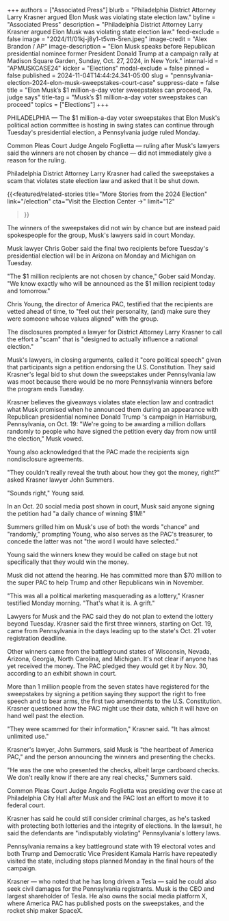 +++
authors = ["Associated Press"]
blurb = "Philadelphia District Attorney Larry Krasner argued Elon Musk was violating state election law."
byline = "Associated Press"
description = "Philadelphia District Attorney Larry Krasner argued Elon Musk was violating state election law."
feed-exclude = false
image = "2024/11/01kj-j8y1-t5vm-5ren.jpeg"
image-credit = "Alex Brandon / AP"
image-description = "Elon Musk speaks before Republican presidential nominee former President Donald Trump at a campaign rally at Madison Square Garden, Sunday, Oct. 27, 2024, in New York."
internal-id = "APMUSKCASE24"
kicker = "Elections"
modal-exclude = false
pinned = false
published = 2024-11-04T14:44:24.341-05:00
slug = "pennsylvania-election-2024-elon-musk-sweepstakes-court-case"
suppress-date = false
title = "Elon Musk’s $1 million-a-day voter sweepstakes can proceed, Pa. judge says"
title-tag = "Musk’s $1 million-a-day voter sweepstakes can proceed"
topics = ["Elections"]
+++

PHILADELPHIA — The $1 million-a-day voter sweepstakes that Elon Musk&#39;s political action committee is hosting in swing states can continue through Tuesday&#39;s presidential election, a Pennsylvania judge ruled Monday.

Common Pleas Court Judge Angelo Foglietta — ruling after Musk&#39;s lawyers said the winners are not chosen by chance — did not immediately give a reason for the ruling.

Philadelphia District Attorney Larry Krasner had called the sweepstakes a scam that violates state election law and asked that it be shut down.

{{<featured/related-stories 
  title="More Stories from the 2024 Election" 
  link="/election"
  cta="Visit the Election Center →"
  limit="12"
>}}

The winners of the sweepstakes did not win by chance but are instead paid spokespeople for the group, Musk&#39;s lawyers said in court Monday.

Musk lawyer Chris Gober said the final two recipients before Tuesday&#39;s presidential election will be in Arizona on Monday and Michigan on Tuesday.

&#34;The $1 million recipients are not chosen by chance,&#34; Gober said Monday. &#34;We know exactly who will be announced as the $1 million recipient today and tomorrow.&#34;

Chris Young, the director of America PAC, testified that the recipients are vetted ahead of time, to &#34;feel out their personality, (and) make sure they were someone whose values aligned&#34; with the group.

The disclosures prompted a lawyer for District Attorney Larry Krasner to call the effort a &#34;scam&#34; that is &#34;designed to actually influence a national election.&#34;

Musk&#39;s lawyers, in closing arguments, called it &#34;core political speech&#34; given that participants sign a petition endorsing the U.S. Constitution. They said Krasner&#39;s legal bid to shut down the sweepstakes under Pennsylvania law was moot because there would be no more Pennsylvania winners before the program ends Tuesday.

Krasner believes the giveaways violates state election law and contradict what Musk promised when he announced them during an appearance with Republican presidential nominee Donald Trump &#39;s campaign in Harrisburg, Pennsylvania, on Oct. 19: &#34;We&#39;re going to be awarding a million dollars randomly to people who have signed the petition every day from now until the election,&#34; Musk vowed.

Young also acknowledged that the PAC made the recipients sign nondisclosure agreements.

&#34;They couldn&#39;t really reveal the truth about how they got the money, right?&#34; asked Krasner lawyer John Summers.

&#34;Sounds right,&#34; Young said.

In an Oct. 20 social media post shown in court, Musk said anyone signing the petition had &#34;a daily chance of winning $1M!&#34;

Summers grilled him on Musk&#39;s use of both the words &#34;chance&#34; and &#34;randomly,&#34; prompting Young, who also serves as the PAC&#39;s treasurer, to concede the latter was not &#34;the word I would have selected.&#34;

Young said the winners knew they would be called on stage but not specifically that they would win the money.

Musk did not attend the hearing. He has committed more than $70 million to the super PAC to help Trump and other Republicans win in November.

&#34;This was all a political marketing masquerading as a lottery,&#34; Krasner testified Monday morning. &#34;That&#39;s what it is. A grift.&#34;

Lawyers for Musk and the PAC said they do not plan to extend the lottery beyond Tuesday. Krasner said the first three winners, starting on Oct. 19, came from Pennsylvania in the days leading up to the state&#39;s Oct. 21 voter registration deadline.

Other winners came from the battleground states of Wisconsin, Nevada, Arizona, Georgia, North Carolina, and Michigan. It&#39;s not clear if anyone has yet received the money. The PAC pledged they would get it by Nov. 30, according to an exhibit shown in court.

More than 1 million people from the seven states have registered for the sweepstakes by signing a petition saying they support the right to free speech and to bear arms, the first two amendments to the U.S. Constitution. Krasner questioned how the PAC might use their data, which it will have on hand well past the election.

&#34;They were scammed for their information,&#34; Krasner said. &#34;It has almost unlimited use.&#34;

Krasner&#39;s lawyer, John Summers, said Musk is &#34;the heartbeat of America PAC,&#34; and the person announcing the winners and presenting the checks.

&#34;He was the one who presented the checks, albeit large cardboard checks. We don&#39;t really know if there are any real checks,&#34; Summers said.

Common Pleas Court Judge Angelo Foglietta was presiding over the case at Philadelphia City Hall after Musk and the PAC lost an effort to move it to federal court.

Krasner has said he could still consider criminal charges, as he&#39;s tasked with protecting both lotteries and the integrity of elections. In the lawsuit, he said the defendants are &#34;indisputably violating&#34; Pennsylvania&#39;s lottery laws.

Pennsylvania remains a key battleground state with 19 electoral votes and both Trump and Democratic Vice President Kamala Harris have repeatedly visited the state, including stops planned Monday in the final hours of the campaign.

Krasner — who noted that he has long driven a Tesla — said he could also seek civil damages for the Pennsylvania registrants. Musk is the CEO and largest shareholder of Tesla. He also owns the social media platform X, where America PAC has published posts on the sweepstakes, and the rocket ship maker SpaceX.

